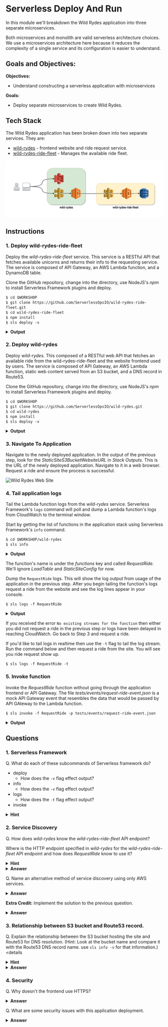 # Serverless Deploy And Run

In this module we'll breakdown the Wild Rydes application into three separate microservices.

Both microservices and monolith are valid serverless architecture choices. We use a microservices architecture here because it reduces the complexity of a single service and its configuration is easier to understand.

## Goals and Objectives:

**Objectives:**
* Understand constructing a serverless application with microservices

**Goals:**
* Deploy separate microservices to create Wild Rydes.

## Tech Stack

The Wild Rydes application has been broken down into two separate services. They are:

* [wild-rydes](https://github.com/ServerlessOpsIO/wild-rydes) - frontend website and ride request service.
* [wild-rydes-ride-fleet](https://github.com/ServerlessOpsIO/wild-rydes-ride-fleet) - Manages the available ride fleet.

![Wild Rydes Microservices](../../images/wild-rydes-arch.png)

## Instructions

### 1. Deploy wild-rydes-ride-fleet

Deploy the _wild-rydes-ride-fleet_ service. This service is a RESTful API that fetches available unicorns and returns their info to the requesting service. The service is composed of API Gateway, an AWS Lambda function, and a DynamoDB table.

Clone the GitHub repository, change into the directory, use NodeJS's _npm_ to install Serverless Framework plugins and deploy.

```
$ cd $WORKSHOP
$ git clone https://github.com/ServerlessOpsIO/wild-rydes-ride-fleet.git
$ cd wild-rydes-ride-fleet
$ npm install
$ sls deploy -v
```
<details>
<summary><strong>Output</strong></summary>
<p>

```
$ cd $WORKSHOP

$ git clone https://github.com/ServerlessOpsIO/wild-rydes-ride-fleet.git
Cloning into 'wild-rydes-ride-fleet'...
remote: Counting objects: 30, done.
remote: Total 30 (delta 0), reused 0 (delta 0), pack-reused 30
Unpacking objects: 100% (30/30), done.

$ cd wild-rydes-ride-fleet

$ npm install
npm notice created a lockfile as package-lock.json. You should commit this file.
npm WARN wild-rydes-ride-fleet@0.1.0 No repository field.
npm WARN wild-rydes-ride-fleet@0.1.0 No license field.

added 62 packages in 6.523s

$ sls deploy -v
Serverless: Installing required Python packages with python3.6...
Serverless: Linking required Python packages...
Serverless: Packaging service...
Serverless: Excluding development dependencies...
Serverless: Unlinking required Python packages...
Serverless: Creating Stack...
Serverless: Checking Stack create progress...
CloudFormation - CREATE_IN_PROGRESS - AWS::CloudFormation::Stack - wild-rydes-ride-fleet-dev
CloudFormation - CREATE_IN_PROGRESS - AWS::S3::Bucket - ServerlessDeploymentBucket
CloudFormation - CREATE_IN_PROGRESS - AWS::S3::Bucket - ServerlessDeploymentBucket
CloudFormation - CREATE_COMPLETE - AWS::S3::Bucket - ServerlessDeploymentBucket
CloudFormation - CREATE_COMPLETE - AWS::CloudFormation::Stack - wild-rydes-ride-fleet-dev
Serverless: Stack create finished...
Serverless: Uploading CloudFormation file to S3...
Serverless: Uploading artifacts...
Serverless: Uploading service .zip file to S3 (689.43 KB)...
Serverless: Validating template...
Serverless: Updating Stack...
Serverless: Checking Stack update progress...
CloudFormation - UPDATE_IN_PROGRESS - AWS::CloudFormation::Stack - wild-rydes-ride-fleet-dev
CloudFormation - CREATE_IN_PROGRESS - AWS::ApiGateway::RestApi - ApiGatewayRestApi
CloudFormation - CREATE_IN_PROGRESS - AWS::Logs::LogGroup - RequestUnicornLogGroup
CloudFormation - CREATE_IN_PROGRESS - AWS::DynamoDB::Table - UnicornsTable
CloudFormation - CREATE_IN_PROGRESS - AWS::Logs::LogGroup - LoadTableLogGroup
CloudFormation - CREATE_IN_PROGRESS - AWS::ApiGateway::RestApi - ApiGatewayRestApi
CloudFormation - CREATE_IN_PROGRESS - AWS::DynamoDB::Table - UnicornsTable
CloudFormation - CREATE_IN_PROGRESS - AWS::Logs::LogGroup - RequestUnicornLogGroup
CloudFormation - CREATE_IN_PROGRESS - AWS::Logs::LogGroup - LoadTableLogGroup
CloudFormation - CREATE_COMPLETE - AWS::ApiGateway::RestApi - ApiGatewayRestApi
CloudFormation - CREATE_COMPLETE - AWS::Logs::LogGroup - RequestUnicornLogGroup
CloudFormation - CREATE_COMPLETE - AWS::Logs::LogGroup - LoadTableLogGroup
CloudFormation - CREATE_IN_PROGRESS - AWS::ApiGateway::Resource - ApiGatewayResourceUnicorn
CloudFormation - CREATE_IN_PROGRESS - AWS::ApiGateway::Resource - ApiGatewayResourceUnicorn
CloudFormation - CREATE_COMPLETE - AWS::ApiGateway::Resource - ApiGatewayResourceUnicorn
CloudFormation - CREATE_COMPLETE - AWS::DynamoDB::Table - UnicornsTable
CloudFormation - CREATE_IN_PROGRESS - AWS::IAM::Role - IamRoleLambdaExecution
CloudFormation - CREATE_IN_PROGRESS - AWS::IAM::Role - IamRoleLambdaExecution
CloudFormation - CREATE_COMPLETE - AWS::IAM::Role - IamRoleLambdaExecution
CloudFormation - CREATE_IN_PROGRESS - AWS::Lambda::Function - RequestUnicornLambdaFunction
CloudFormation - CREATE_IN_PROGRESS - AWS::Lambda::Function - LoadTableLambdaFunction
CloudFormation - CREATE_IN_PROGRESS - AWS::Lambda::Function - RequestUnicornLambdaFunction
CloudFormation - CREATE_IN_PROGRESS - AWS::Lambda::Function - LoadTableLambdaFunction
CloudFormation - CREATE_COMPLETE - AWS::Lambda::Function - RequestUnicornLambdaFunction
CloudFormation - CREATE_COMPLETE - AWS::Lambda::Function - LoadTableLambdaFunction
CloudFormation - CREATE_IN_PROGRESS - AWS::Lambda::Version - LoadTableLambdaVersion5fr0DX1HHGoWLbaJTg0RXRTBadW8LfbMIBmdXQ56k
CloudFormation - CREATE_IN_PROGRESS - AWS::Lambda::Permission - RequestUnicornLambdaPermissionApiGateway
CloudFormation - CREATE_IN_PROGRESS - AWS::Lambda::Version - RequestUnicornLambdaVersionvLmtICalmdSbSyY1qfPQXgLF1rfMxdYvoT42f0GhXo
CloudFormation - CREATE_IN_PROGRESS - AWS::ApiGateway::Method - ApiGatewayMethodUnicornGet
CloudFormation - CREATE_IN_PROGRESS - Custom::LoadTable - LoadTable
CloudFormation - CREATE_IN_PROGRESS - AWS::Lambda::Version - LoadTableLambdaVersion5fr0DX1HHGoWLbaJTg0RXRTBadW8LfbMIBmdXQ56k
CloudFormation - CREATE_IN_PROGRESS - AWS::Lambda::Permission - RequestUnicornLambdaPermissionApiGateway
CloudFormation - CREATE_IN_PROGRESS - AWS::ApiGateway::Method - ApiGatewayMethodUnicornGet
CloudFormation - CREATE_COMPLETE - AWS::Lambda::Version - LoadTableLambdaVersion5fr0DX1HHGoWLbaJTg0RXRTBadW8LfbMIBmdXQ56k
CloudFormation - CREATE_IN_PROGRESS - AWS::Lambda::Version - RequestUnicornLambdaVersionvLmtICalmdSbSyY1qfPQXgLF1rfMxdYvoT42f0GhXo
CloudFormation - CREATE_COMPLETE - AWS::ApiGateway::Method - ApiGatewayMethodUnicornGet
CloudFormation - CREATE_COMPLETE - AWS::Lambda::Version - RequestUnicornLambdaVersionvLmtICalmdSbSyY1qfPQXgLF1rfMxdYvoT42f0GhXo
CloudFormation - CREATE_IN_PROGRESS - Custom::LoadTable - LoadTable
CloudFormation - CREATE_IN_PROGRESS - AWS::ApiGateway::Deployment - ApiGatewayDeployment1536099832325
CloudFormation - CREATE_COMPLETE - Custom::LoadTable - LoadTable
CloudFormation - CREATE_IN_PROGRESS - AWS::ApiGateway::Deployment - ApiGatewayDeployment1536099832325
CloudFormation - CREATE_COMPLETE - AWS::ApiGateway::Deployment - ApiGatewayDeployment1536099832325
CloudFormation - CREATE_COMPLETE - AWS::Lambda::Permission - RequestUnicornLambdaPermissionApiGateway
CloudFormation - UPDATE_COMPLETE_CLEANUP_IN_PROGRESS - AWS::CloudFormation::Stack - wild-rydes-ride-fleet-dev
CloudFormation - UPDATE_COMPLETE - AWS::CloudFormation::Stack - wild-rydes-ride-fleet-dev
Serverless: Stack update finished...
Service Information
service: wild-rydes-ride-fleet
stage: dev
region: us-east-1
stack: wild-rydes-ride-fleet-dev
api keys:
  None
endpoints:
  GET - https://4xihl63ff9.execute-api.us-east-1.amazonaws.com/dev/unicorn
functions:
  RequestUnicorn: wild-rydes-ride-fleet-dev-RequestUnicorn
  LoadTable: wild-rydes-ride-fleet-dev-LoadTable

Stack Outputs
RequestUnicornLambdaFunctionQualifiedArn: arn:aws:lambda:us-east-1:144121712529:function:wild-rydes-ride-fleet-dev-RequestUnicorn:6
LoadTableLambdaFunctionQualifiedArn: arn:aws:lambda:us-east-1:144121712529:function:wild-rydes-ride-fleet-dev-LoadTable:6
RequestUnicornUrl: https://4xihl63ff9.execute-api.us-east-1.amazonaws.com/dev/unicorn
ServiceEndpoint: https://4xihl63ff9.execute-api.us-east-1.amazonaws.com/dev
ServerlessDeploymentBucketName: wild-rydes-ride-fleet-de-serverlessdeploymentbuck-1ndj0rcyltqzc
```
</p>
</details>

### 2. Deploy wild-rydes

Deploy _wild-rydes_. This composed of a RESTful web API that fetches an available ride from the wild-rydes-ride-fleet and the website frontend used by users. The service is composed of API Gateway, an AWS Lambda function, static web content served from an S3 bucket, and a DNS record in Route53.

Clone the GitHub repository, change into the directory, use NodeJS's _npm_ to install Serverless Framework plugins and deploy.

```
$ cd $WORKSHOP
$ git clone https://github.com/ServerlessOpsIO/wild-rydes.git
$ cd wild-rydes
$ npm install
$ sls deploy -v
```
<details>
<summary><strong>Output</strong></summary>
<p>

```
$ cd $WORKSHOP

$ git clone https://github.com/ServerlessOpsIO/wild-rydes.git
Cloning into 'wild-rydes'...
remote: Enumerating objects: 157, done.
remote: Total 157 (delta 0), reused 0 (delta 0), pack-reused 157
Receiving objects: 100% (157/157), 9.46 MiB | 6.68 MiB/s, done.
Resolving deltas: 100% (31/31), done.

$ cd wild-rydes

$ npm install
npm notice created a lockfile as package-lock.json. You should commit this file.
added 77 packages in 6.546s

$ sls deploy -v
Serverless: Installing requirements of requirements.txt in .serverless...
Serverless: Packaging service...
Serverless: Excluding development dependencies...
Serverless: Injecting required Python packages to package...
Serverless: Creating Stack...
Serverless: Checking Stack create progress...
CloudFormation - CREATE_IN_PROGRESS - AWS::CloudFormation::Stack - wild-rydes-dev
CloudFormation - CREATE_IN_PROGRESS - AWS::S3::Bucket - ServerlessDeploymentBucket
CloudFormation - CREATE_IN_PROGRESS - AWS::S3::Bucket - ServerlessDeploymentBucket
CloudFormation - CREATE_COMPLETE - AWS::S3::Bucket - ServerlessDeploymentBucket
CloudFormation - CREATE_COMPLETE - AWS::CloudFormation::Stack - wild-rydes-dev
Serverless: Stack create finished...
Serverless: Uploading CloudFormation file to S3...
Serverless: Uploading artifacts...
Serverless: Uploading service .zip file to S3 (11.45 MB)...
Serverless: Validating template...
Serverless: Updating Stack...
Serverless: Checking Stack update progress...
CloudFormation - UPDATE_IN_PROGRESS - AWS::CloudFormation::Stack - wild-rydes-dev
CloudFormation - CREATE_IN_PROGRESS - AWS::S3::Bucket - StaticSiteConfig
CloudFormation - CREATE_IN_PROGRESS - AWS::Logs::LogGroup - LoadTableLogGroup
CloudFormation - CREATE_IN_PROGRESS - AWS::Logs::LogGroup - RequestRideLogGroup
CloudFormation - CREATE_IN_PROGRESS - AWS::DynamoDB::Table - UnicornsTable
CloudFormation - CREATE_IN_PROGRESS - AWS::S3::Bucket - StaticSiteConfig
CloudFormation - CREATE_IN_PROGRESS - AWS::Logs::LogGroup - StaticSiteConfigLogGroup
CloudFormation - CREATE_IN_PROGRESS - AWS::Logs::LogGroup - LoadTableLogGroup
CloudFormation - CREATE_COMPLETE - AWS::Logs::LogGroup - LoadTableLogGroup
CloudFormation - CREATE_IN_PROGRESS - AWS::ApiGateway::RestApi - ApiGatewayRestApi
CloudFormation - CREATE_IN_PROGRESS - AWS::DynamoDB::Table - UnicornsTable
CloudFormation - CREATE_IN_PROGRESS - AWS::Logs::LogGroup - RequestRideLogGroup
CloudFormation - CREATE_IN_PROGRESS - AWS::S3::Bucket - StaticSite
CloudFormation - CREATE_IN_PROGRESS - AWS::ApiGateway::RestApi - ApiGatewayRestApi
CloudFormation - CREATE_COMPLETE - AWS::Logs::LogGroup - RequestRideLogGroup
CloudFormation - CREATE_COMPLETE - AWS::ApiGateway::RestApi - ApiGatewayRestApi
CloudFormation - CREATE_IN_PROGRESS - AWS::Logs::LogGroup - StaticSiteConfigLogGroup
CloudFormation - CREATE_COMPLETE - AWS::Logs::LogGroup - StaticSiteConfigLogGroup
CloudFormation - CREATE_IN_PROGRESS - AWS::S3::Bucket - StaticSite
CloudFormation - CREATE_IN_PROGRESS - AWS::ApiGateway::Resource - ApiGatewayResourceRide
CloudFormation - CREATE_IN_PROGRESS - AWS::ApiGateway::Resource - ApiGatewayResourceRide
CloudFormation - CREATE_COMPLETE - AWS::ApiGateway::Resource - ApiGatewayResourceRide
CloudFormation - CREATE_IN_PROGRESS - AWS::ApiGateway::Method - ApiGatewayMethodRideOptions
CloudFormation - CREATE_IN_PROGRESS - AWS::ApiGateway::Method - ApiGatewayMethodRideOptions
CloudFormation - CREATE_COMPLETE - AWS::ApiGateway::Method - ApiGatewayMethodRideOptions
CloudFormation - CREATE_COMPLETE - AWS::S3::Bucket - StaticSiteConfig
CloudFormation - CREATE_COMPLETE - AWS::S3::Bucket - StaticSite
CloudFormation - CREATE_IN_PROGRESS - AWS::S3::BucketPolicy - StaticSiteConfigS3BucketPolicy
CloudFormation - CREATE_IN_PROGRESS - AWS::S3::BucketPolicy - StaticSiteConfigS3BucketPolicy
CloudFormation - CREATE_COMPLETE - AWS::S3::BucketPolicy - StaticSiteConfigS3BucketPolicy
CloudFormation - CREATE_IN_PROGRESS - AWS::Route53::RecordSet - DnsRecord
CloudFormation - CREATE_IN_PROGRESS - AWS::S3::BucketPolicy - StaticSiteS3BucketPolicy
CloudFormation - CREATE_IN_PROGRESS - AWS::Route53::RecordSet - DnsRecord
CloudFormation - CREATE_IN_PROGRESS - AWS::S3::BucketPolicy - StaticSiteS3BucketPolicy
CloudFormation - CREATE_COMPLETE - AWS::S3::BucketPolicy - StaticSiteS3BucketPolicy
CloudFormation - CREATE_COMPLETE - AWS::DynamoDB::Table - UnicornsTable
CloudFormation - CREATE_IN_PROGRESS - AWS::IAM::Role - IamRoleLambdaExecution
CloudFormation - CREATE_IN_PROGRESS - AWS::IAM::Role - IamRoleLambdaExecution
CloudFormation - CREATE_COMPLETE - AWS::IAM::Role - IamRoleLambdaExecution
CloudFormation - CREATE_IN_PROGRESS - AWS::Lambda::Function - LoadTableLambdaFunction
CloudFormation - CREATE_IN_PROGRESS - AWS::Lambda::Function - StaticSiteConfigLambdaFunction
CloudFormation - CREATE_IN_PROGRESS - AWS::Lambda::Function - RequestRideLambdaFunction
CloudFormation - CREATE_IN_PROGRESS - AWS::Lambda::Function - LoadTableLambdaFunction
CloudFormation - CREATE_COMPLETE - AWS::Lambda::Function - LoadTableLambdaFunction
CloudFormation - CREATE_IN_PROGRESS - AWS::Lambda::Function - StaticSiteConfigLambdaFunction
CloudFormation - CREATE_IN_PROGRESS - AWS::Lambda::Function - RequestRideLambdaFunction
CloudFormation - CREATE_COMPLETE - AWS::Lambda::Function - RequestRideLambdaFunction
CloudFormation - CREATE_COMPLETE - AWS::Lambda::Function - StaticSiteConfigLambdaFunction
CloudFormation - CREATE_IN_PROGRESS - AWS::Lambda::Permission - RequestRideLambdaPermissionApiGateway
CloudFormation - CREATE_IN_PROGRESS - Custom::ConfigFile - StaticSiteConfigUpdate
CloudFormation - CREATE_IN_PROGRESS - AWS::Lambda::Version - LoadTableLambdaVersiontTVK4z5UeeOMyp9R4QnfvFzUpTOw2oHzzcg268zTw
CloudFormation - CREATE_IN_PROGRESS - AWS::Lambda::Permission - RequestRideLambdaPermissionApiGateway
CloudFormation - CREATE_IN_PROGRESS - AWS::ApiGateway::Method - ApiGatewayMethodRidePost
CloudFormation - CREATE_IN_PROGRESS - Custom::LoadTable - LoadTable
CloudFormation - CREATE_IN_PROGRESS - AWS::Lambda::Version - RequestRideLambdaVersionaBUhPmiF7ppczspapO13jnbpEnzfdgEtJdCLcpFrY
CloudFormation - CREATE_IN_PROGRESS - AWS::ApiGateway::Method - ApiGatewayMethodRidePost
CloudFormation - CREATE_IN_PROGRESS - AWS::Lambda::Version - StaticSiteConfigLambdaVersionX0Ft6jqlyeWegBmfRrGOqjJIGY5X1xR4LdmE8PSUrQ
CloudFormation - CREATE_COMPLETE - AWS::ApiGateway::Method - ApiGatewayMethodRidePost
CloudFormation - CREATE_IN_PROGRESS - AWS::Lambda::Version - LoadTableLambdaVersiontTVK4z5UeeOMyp9R4QnfvFzUpTOw2oHzzcg268zTw
CloudFormation - CREATE_COMPLETE - AWS::Lambda::Version - LoadTableLambdaVersiontTVK4z5UeeOMyp9R4QnfvFzUpTOw2oHzzcg268zTw
CloudFormation - CREATE_IN_PROGRESS - AWS::Lambda::Version - RequestRideLambdaVersionaBUhPmiF7ppczspapO13jnbpEnzfdgEtJdCLcpFrY
CloudFormation - CREATE_COMPLETE - AWS::Lambda::Version - RequestRideLambdaVersionaBUhPmiF7ppczspapO13jnbpEnzfdgEtJdCLcpFrY
CloudFormation - CREATE_IN_PROGRESS - AWS::Lambda::Version - StaticSiteConfigLambdaVersionX0Ft6jqlyeWegBmfRrGOqjJIGY5X1xR4LdmE8PSUrQ
CloudFormation - CREATE_COMPLETE - AWS::Lambda::Version - StaticSiteConfigLambdaVersionX0Ft6jqlyeWegBmfRrGOqjJIGY5X1xR4LdmE8PSUrQ
CloudFormation - CREATE_IN_PROGRESS - Custom::ConfigFile - StaticSiteConfigUpdate
CloudFormation - CREATE_COMPLETE - Custom::ConfigFile - StaticSiteConfigUpdate
CloudFormation - CREATE_IN_PROGRESS - AWS::ApiGateway::Deployment - ApiGatewayDeployment1537554087578
CloudFormation - CREATE_IN_PROGRESS - Custom::LoadTable - LoadTable
CloudFormation - CREATE_IN_PROGRESS - AWS::ApiGateway::Deployment - ApiGatewayDeployment1537554087578
CloudFormation - CREATE_COMPLETE - Custom::LoadTable - LoadTable
CloudFormation - CREATE_COMPLETE - AWS::ApiGateway::Deployment - ApiGatewayDeployment1537554087578
CloudFormation - CREATE_COMPLETE - AWS::Lambda::Permission - RequestRideLambdaPermissionApiGateway
CloudFormation - CREATE_COMPLETE - AWS::Route53::RecordSet - DnsRecord
CloudFormation - UPDATE_COMPLETE_CLEANUP_IN_PROGRESS - AWS::CloudFormation::Stack - wild-rydes-dev
CloudFormation - UPDATE_COMPLETE - AWS::CloudFormation::Stack - wild-rydes-dev
Serverless: Stack update finished...
Service Information
service: wild-rydes
stage: dev
region: us-east-1
stack: wild-rydes-dev
api keys:
  None
endpoints:
  POST - https://o8gc4w4202.execute-api.us-east-1.amazonaws.com/dev/ride
functions:
  RequestRide: wild-rydes-dev-RequestRide
  LoadTable: wild-rydes-dev-LoadTable
  StaticSiteConfig: wild-rydes-dev-StaticSiteConfig

Stack Outputs
RequestRideLambdaFunctionQualifiedArn: arn:aws:lambda:us-east-1:144121712529:function:wild-rydes-dev-RequestRide:10
StaticSiteConfigLambdaFunctionQualifiedArn: arn:aws:lambda:us-east-1:144121712529:function:wild-rydes-dev-StaticSiteConfig:10
LoadTableLambdaFunctionQualifiedArn: arn:aws:lambda:us-east-1:144121712529:function:wild-rydes-dev-LoadTable:10
StaticSiteS3BucketName: wild-rydes-dev.dev.training.serverlessops.io
StaticSiteS3BucketWebsiteURL: http://wild-rydes-dev.dev.training.serverlessops.io
ServiceEndpoint: https://o8gc4w4202.execute-api.us-east-1.amazonaws.com/dev
ServerlessDeploymentBucketName: wild-rydes-dev-serverlessdeploymentbucket-fq6bas8nsgb0

S3 Sync: Syncing directories and S3 prefixes...
...........
S3 Sync: Synced.
```
</p>
</details>

### 3. Navigate To Application

Navigate to the newly deployed application. In the output of the previous step, look for the _StaticSiteS3BucketWebsiteURL_ in _Stack Outputs_. This is the URL of the newly deployed application.  Navigate to it in a web browser. Request a ride and ensure the process is successful.


![Wild Rydes Web Site](../../images/wild-rydes-site.png)


### 4. Tail application logs

Tail the Lambda function logs from the _wild-rydes_ service. Serverless Framework's `logs` command will poll and dump a Lambda function's logs from CloudWatch to the terminal window.

Start by getting the list of functions in the application stack using Serverless Framework's `info` command.

```
$ cd $WORKSHOP/wild-rydes
$ sls info
```
<details>
<summary><strong>Output</strong></summary>
<p>

```
Service Information
service: wild-rydes
stage: dev
region: us-east-1
stack: wild-rydes-dev
api keys:
  None
endpoints:
  POST - https://a0wh3ig8vh.execute-api.us-east-1.amazonaws.com/dev/ride
functions:
  RequestRide: wild-rydes-dev-RequestRide
  LoadTable: wild-rydes-dev-LoadTable
  StaticSiteConfig: wild-rydes-dev-StaticSiteConfig
```
</p>
</details>

The function's name is under the _functions_ key and called _RequestRide_. We'll ignore _LoadTable_ and _StaticSiteConfig_ for now.

Dump the `RequestRide` logs. This will show the log output from usage of the application in the previous step. After you begin tailing the function's logs request a ride from the website and see the log lines appear in your console.

```
$ sls logs -f RequestRide
```

<details>
<summary><strong>Output</strong></summary>
<p>

```
START RequestId: 77b19fd4-b0a2-11e8-b482-8d4eb39f3e0a Version: $LATEST
2018-09-05 00:27:27.772 (+00:00)        77b19fd4-b0a2-11e8-b482-8d4eb39f3e0a    [INFO]  Starting new HTTPS connection (1): o51ha7h9fa.execute-api.us-east-1.amazonaws.com
END RequestId: 77b19fd4-b0a2-11e8-b482-8d4eb39f3e0a
REPORT RequestId: 77b19fd4-b0a2-11e8-b482-8d4eb39f3e0a  Duration: 857.58 ms     Billed Duration: 900 ms         Memory Size: 128 MB     Max Memory Used: 24 MB

START RequestId: de28da92-b0a2-11e8-8b20-e97d4c435322 Version: $LATEST
2018-09-05 00:30:19.339 (+00:00)        de28da92-b0a2-11e8-8b20-e97d4c435322    [INFO]  Starting new HTTPS connection (1): o51ha7h9fa.execute-api.us-east-1.amazonaws.com
END RequestId: de28da92-b0a2-11e8-8b20-e97d4c435322
REPORT RequestId: de28da92-b0a2-11e8-8b20-e97d4c435322  Duration: 381.62 ms     Billed Duration: 400 ms         Memory Size: 128 MB     Max Memory Used: 24 MB
```
</p>
</details>

If you received the error `No existing streams for the function` then either you did not request a ride in the previous step or logs have been delayed in reaching CloudWatch. Go back to Step 3 and request a ride.

If you'd like to tail logs in realtime then use the `-t` flag to tail the log stream. Run the command below and then request a ride from the site. You will see you ride request show up.

```
$ sls logs -f RequestRide -t
```

### 5. Invoke function

Invoke the _RequestRide_ function without going through the application frontend or API Gateway. The file _tests/events/request-ride-event.json_ is a mock API Gateway event that resembles the data that would be passed by API GAteway to the Lambda function.

```
$ sls invoke -f RequestRide -p tests/events/request-ride-event.json
```

<details>
<summary><strong>Output</strong></summary>
<p>

```json
{
    "statusCode": 201,
    "body": "{\"RideId\": \"30c565ea-a494-11e8-a910-425746ae81de\", \"Unicorn\": {\"Name\": \"Shadowfax\", \"Color\": \"White\", \"DeviceId\": \"21fc3d3a-f26a-11e8-9109-8c859074f8c7\"}, \"RequestTime\": \"2018-08-20 16:15:01.515825\"}",
    "headers": {
        "Access-Control-Allow-Origin": "*"
    }
}
```
</p>
</details>

## Questions

### 1. Serverless Framework

Q. What do each of these subcommands of Serverless framework do?

* deploy
  * How does the `-v` flag effect output?
* info
  * How does the `-v` flag effect output?
* logs
  * How does the `-t` flag effect output?
* invoke

<details>
<summary><strong>Hint</strong></summary>
<p>

* [Serverless Framework CLI Reference](https://serverless.com/framework/docs/providers/aws/cli-reference/)
</p>
</details>

### 2. Service Discovery

Q. How does _wild-rydes_ know the _wild-rydes-ride-fleet_ API endpoint?

Where is the HTTP endpoint specified in _wild-rydes_ for the _wild-rydes-ride-fleet_ API endpoint and how does _RequestRide_ know to use it?

<details>
<summary><strong>Hint</strong></summary>
<p>

Serverless Framework has a variety of ways to declare variables.

* [Serverless Framework - Variables](https://serverless.com/framework/docs/providers/aws/guide/variables/)
</p>
</details>

<details>
<summary><strong>Answer</strong></summary>
<p>

In the _serverless.yml_ file for _wild-rydes_ we lookup the RequestUnicornUrl CloudFormation stack output for the _wild-rydes-ride-fleet_ service.

```yaml
custom:
  stage: "${opt:stage, env:SLS_STAGE, 'dev'}"
  log_level: "${env:LOG_LEVEL, 'INFO'}"

  request_unicorn_url: "${cf:wild-rydes-ride-fleet-${self:custom.stage}.RequestUnicornUrl}"
```

Further down in the functions section we set an environmental variable called *REQUEST_UNICORN_URL*.
```yaml
functions:
  RequestRide:
    handler: handlers/request_ride.handler
    description: "Request a ride."
    memorySize: 128
    timeout: 29
    environment:
      REQUEST_UNICORN_URL: "${self:custom.request_unicorn_url}"
    events:
      - http:
          path: /ride
          method: post
          cors: true
```

Finally, *handlers/request_ride.py* reads that environmental variable on startup.

```python
REQUEST_UNICORN_URL = os.environ.get('REQUEST_UNICORN_URL')

def _get_unicorn(url=REQUEST_UNICORN_URL):
    '''Return a unicorn from the fleet'''
    unicorn = requests.get(REQUEST_UNICORN_URL)
    return unicorn.json()
```
</p>
</details>


Q. Name an alternative method of service discovery using only AWS services.
<details>
<summary><strong>Answer</strong></summary>
<p>

The [AWS Systems Manager Parameter Store](https://docs.aws.amazon.com/systems-manager/latest/userguide/systems-manager-paramstore.html) service is one way if storing this information. This service let's you store key/value pairs which can be looked up using using [Serverless Framework](https://serverless.com/framework/docs/providers/aws/guide/variables/#reference-variables-using-the-ssm-parameter-store). You can even have a service create a key/value pair using [CloudFormation](https://docs.aws.amazon.com/AWSCloudFormation/latest/UserGuide/aws-resource-ssm-parameter.html).
</p>
</details>

**Extra Credit:** Implement the solution to the previous question.
<details>
<summary><strong>Answer</strong></summary>
<p>

Option 1: Obtain AWS SSM Param Store value at deploy time. See the _Outputs_ section in _serverless.yml_ to figure out how to get the API endpoint value.

* [AWS::SSM::Parameter](https://docs.aws.amazon.com/AWSCloudFormation/latest/UserGuide/aws-resource-ssm-parameter.html)
* [Serverless Framework Variables: Reference Variables using the SSM Parameter Store](https://serverless.com/framework/docs/providers/aws/guide/variables/#reference-variables-using-the-ssm-parameter-store)

Option 2: Obtain AWS SSM Param store value at function runtime.

* [ssm-cache-python](https://github.com/alexcasalboni/ssm-cache-python)

</p>
</details>

### 3. Relationship between S3 bucket and Route53 record.

Q. Explain the relationship between the S3 bucket hosting the site and Route53 for DNS resolution. (Hint: Look at the bucket name and compare it with the Route53 DNS record name. use `sls info -v` for that information.)
<details<details>
<summary><strong>Hint</strong></summary>
<p>

* [Setting up a Static Website Using a Custom Domain](https://docs.aws.amazon.com/AmazonS3/latest/dev/website-hosting-custom-domain-walkthrough.html)
</p>
</details>

<details>
<summary><strong>Answer</strong></summary>
<p>

Our website frontend uses S3's static website hosting capabilities. This requires the name of the S3 bucket to be a fully qualified domain name and for is to create a DNS record on a Route53 zone of ours.

The relevant _serverless.yml_ configuration is here:

```yaml
custom:
  hostedZoneName: "${env:SLS_HOSTED_ZONE_NAME, 'dev.training.serverlessops.io'}"
  bucketName: "${self:service}-${self:custom.stage}.${self:custom.hostedZoneName}"
```

```yaml
    StaticSite:
      Type: AWS::S3::Bucket
      Properties:
        AccessControl: PublicRead
        BucketName: ${self:custom.bucketName}
        WebsiteConfiguration:
          IndexDocument: index.html
          ErrorDocument: error.html
```

```yaml
    DnsRecord:
      Type: "AWS::Route53::RecordSet"
      Properties:
        AliasTarget:
          DNSName: s3-website-us-east-1.amazonaws.com
          # Additional region zone IDs and DNS names found here:
          # https://docs.aws.amazon.com/general/latest/gr/rande.html#s3_region
          HostedZoneId: Z3AQBSTGFYJSTF    # us-east-1
        HostedZoneName: ${self:custom.hostedZoneName}.
        Name:
          Ref: StaticSite
        Type: 'A'
```
</p>
</details>

### 4. Security

Q. Why doesn't the frontend use HTTPS?
<details>
<summary><strong>Answer</strong></summary>
<p>

The SSL certificate for S3 only supports Amazon S3's own domain names. To use an SSL cert with our own domain name we'd need to use AWS CloudFront as our CDN and have it serve content from our S3 bucket. Deploying CloudFront can be time consuming so it was dropped from this module.
</p>
</details>

Q. What are some security issues with this application deployment.

<details>
<summary><strong>Answer</strong></summary>
<p>
Some of note are:

* There's no account verification or even signup.
* _wild-rydes-ride-requests_ and _wild-rides-ride-fleet_ APIs have no authentication and authorization on them.
* the aforementioned lack of SSL.

</p>
</details>


